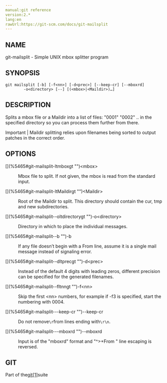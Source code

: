 ```yaml
---
manual:git reference
version:2.*
lang:en
rawUrl:https://git-scm.com/docs/git-mailsplit
---
```



## [](%5465#_name "")NAME<a name="_name"></a>


git-mailsplit - Simple UNIX mbox splitter program





## [](%5465#_synopsis "")SYNOPSIS<a name="_synopsis"></a>

```
git mailsplit [-b] [-f<nn>] [-d<prec>] [--keep-cr] [--mboxrd]
		-o<directory> [--] [(<mbox>|<Maildir>)…​]
```




## [](%5465#_description "")DESCRIPTION<a name="_description"></a>


Splits a mbox file or a Maildir into a list of files: &quot;0001&quot; &quot;0002&quot; .. in the specified directory so you can process them further from there.


Important | Maildir splitting relies upon filenames being sorted to output patches in the correct order. 





## [](%5465#_options "")OPTIONS<a name="_options"></a>
<dl><dt id='git-mailsplit-ltmboxgt'>[](%5465#git-mailsplit-ltmboxgt "")&lt;mbox&gt;</dt><dd>

Mbox file to split. If not given, the mbox is read from the standard input.

</dd><dt id='git-mailsplit-ltMaildirgt'>[](%5465#git-mailsplit-ltMaildirgt "")&lt;Maildir&gt;</dt><dd>

Root of the Maildir to split. This directory should contain the cur, tmp and new subdirectories.

</dd><dt id='git-mailsplit--oltdirectorygt'>[](%5465#git-mailsplit--oltdirectorygt "")-o&lt;directory&gt;</dt><dd>

Directory in which to place the individual messages.

</dd><dt id='git-mailsplit--b'>[](%5465#git-mailsplit--b "")-b</dt><dd>

If any file doesn’t begin with a From line, assume it is a single mail message instead of signaling error.

</dd><dt id='git-mailsplit--dltprecgt'>[](%5465#git-mailsplit--dltprecgt "")-d&lt;prec&gt;</dt><dd>

Instead of the default 4 digits with leading zeros, different precision can be specified for the generated filenames.

</dd><dt id='git-mailsplit--fltnngt'>[](%5465#git-mailsplit--fltnngt "")-f&lt;nn&gt;</dt><dd>

Skip the first &lt;nn&gt; numbers, for example if -f3 is specified, start the numbering with 0004.

</dd><dt id='git-mailsplit---keep-cr'>[](%5465#git-mailsplit---keep-cr "")--keep-cr</dt><dd>

Do not remove`\r`from lines ending with`\r\n`.

</dd><dt id='git-mailsplit---mboxrd'>[](%5465#git-mailsplit---mboxrd "")--mboxrd</dt><dd>

Input is of the &quot;mboxrd&quot; format and &quot;^&gt;+From &quot; line escaping is reversed.

</dd></dl>



## [](%5465#_git "")GIT<a name="_git"></a>


Part of the[git[1]](%2248  "")suite





